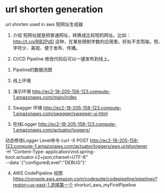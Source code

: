 # url shorten generation
url shorten used in aws
短网址生成器
1.	介绍
短网址就是把普通网址，转换成比较短的网址。比如：http://t.cn/RlB2PdD 这种，在某些限制字数的应用里。好处不言而喻。短、字符少、美观、便于发布、传播。

2.	CI/CD Pipeline
修改代码后可以一键发布到线上。
1)	Pipeline的数据流图
 
3.	线上环境
1)	演示环境
http://ec2-18-205-158-123.compute-1.amazonaws.com/main/index

2)	Swagger 环境
http://ec2-18-205-158-123.compute-1.amazonaws.com/swagger/swagger-ui.html
3)	在线Logger
http://ec2-18-205-158-123.compute-1.amazonaws.com/actuator/loggers/

动态修改Logger Level命令
curl -X POST http://ec2-18-205-158-123.compute-1.amazonaws.com/actuator/loggers/aws.urlshortener \
-H "Content-Type: application/vnd.spring-boot.actuator.v2+json;charset=UTF-8" \
--data '{"configuredLevel":"DEBUG"}'

4)	 AWS CodePipeline 视图
https://console.aws.amazon.com/codesuite/codepipeline/pipelines?region=us-east-1,选择第一个 shorturl_aws_myFirstPipeline


